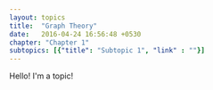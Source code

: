 ```yaml
---
layout: topics
title:  "Graph Theory"
date:   2016-04-24 16:56:48 +0530
chapter: "Chapter 1"
subtopics: [{"title": "Subtopic 1", "link" : ""}]
---
```

Hello! I'm a topic!
